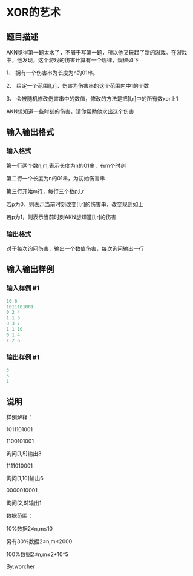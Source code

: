 # XOR的艺术

## 题目描述

AKN觉得第一题太水了，不屑于写第一题，所以他又玩起了新的游戏。在游戏中，他发现，这个游戏的伤害计算有一个规律，规律如下

1、 拥有一个伤害串为长度为n的01串。

2、 给定一个范围[l,r]，伤害为伤害串的这个范围内中1的个数

3、 会被随机修改伤害串中的数值，修改的方法是把[l,r]中的所有数xor上1

AKN想知道一些时刻的伤害，请你帮助他求出这个伤害

## 输入输出格式

### 输入格式

第一行两个数n,m,表示长度为n的01串，有m个时刻

第二行一个长度为n的01串，为初始伤害串

第三行开始m行，每行三个数p,l,r

若p为0，则表示当前时刻改变[l,r]的伤害串，改变规则如上

若p为1，则表示当前时刻AKN想知道[l,r]的伤害

### 输出格式

对于每次询问伤害，输出一个数值伤害，每次询问输出一行

## 输入输出样例

### 输入样例 #1

```cpp
10 6
1011101001
0 2 4
1 1 5
0 3 7
1 1 10
0 1 4
1 2 6

```
### 输出样例 #1

```cpp
3
6
1

```
## 说明

样例解释：

1011101001

1100101001

询问[1,5]输出3

1111010001

询问[1,10]输出6

0000010001

询问[2,6]输出1

数据范围：

10%数据2≤n,m≤10

另有30%数据2≤n,m≤2000

100%数据2≤n,m≤2\*10^5

By:worcher

